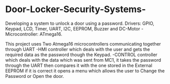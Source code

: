 # Door-Locker-Security-Systems-
Developing a system to unlock a door using a password.
Drivers: GPIO, Keypad, LCD, Timer, UART, I2C, EEPROM, Buzzer and
DC-Motor - 
Microcontroller: ATmega16.

This project uses Two Atmega16 microcontrollers communicating together through UART
-HMI controller which deals with the user and gets the required data as the password though the Keypad.
-CONTROL controller which deals with the data which was sent from MC1, it takes the password through the UART then compares it
 with the one stored in the External EEPROM if it is correct it opens a menu which allows the user to Change the Password or Open the door.
